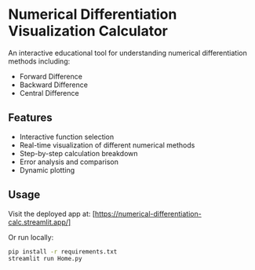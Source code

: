 # Numerical Differentiation Visualization Calculator

An interactive educational tool for understanding numerical differentiation methods including:
- Forward Difference
- Backward Difference
- Central Difference

## Features
- Interactive function selection
- Real-time visualization of different numerical methods
- Step-by-step calculation breakdown
- Error analysis and comparison
- Dynamic plotting

## Usage
Visit the deployed app at: [https://numerical-differentiation-calc.streamlit.app/]

Or run locally:
```bash
pip install -r requirements.txt
streamlit run Home.py
